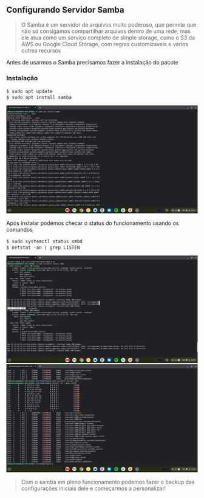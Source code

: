 ## Configurando Servidor Samba

> O Samba é um servidor de arquivos muito poderoso, que permite que não só consigamos compartilhar arquivos dentro de uma rede, mas ele atua como um serviço completo de simple storage, como o S3 da AWS ou Google Cloud Storage, com regras customizaveis e vários outros recursos

Antes de usarmos o Samba precisamos fazer a instalação do pacote

### Instalação
```shell
$ sudo apt update
$ sudo apt install samba
```
![install samba](../../media/images/7.jpg)

Após instalar podemos checar o status do funcionamento usando os comandos
```shell
$ sudo systemctl status smbd
$ netstat -an | grep LISTEN
```
![check smbd status](../../media/images/8.jpg)
![check smbd status](../../media/images/9.jpg)

> Com o samba em pleno funcionamento podemos fazer o backup das configurações iniciais dele e começarmos a personalizar!